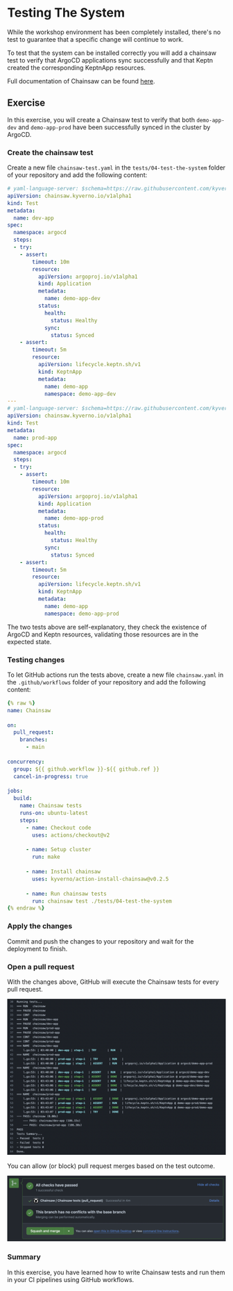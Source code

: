 # Testing The System

While the workshop environment has been completely installed, there's no test to guarantee that a specific change will continue to work.

To test that the system can be installed correctly you will add a chainsaw test to verify that ArgoCD applications sync successfully and that Keptn created the corresponding KeptnApp resources.

Full documentation of Chainsaw can be found [here](https://kyverno.github.io/chainsaw/latest/).

## Exercise

In this exercise, you will create a Chainsaw test to verify that both `demo-app-dev` and `demo-app-prod` have been successfully synced in the cluster by ArgoCD.

### Create the chainsaw test

Create a new file `chainsaw-test.yaml` in the `tests/04-test-the-system` folder of your repository and add the following content:

```yaml
# yaml-language-server: $schema=https://raw.githubusercontent.com/kyverno/chainsaw/main/.schemas/json/test-chainsaw-v1alpha1.json
apiVersion: chainsaw.kyverno.io/v1alpha1
kind: Test
metadata:
  name: dev-app
spec:
  namespace: argocd
  steps:
  - try:
    - assert:
        timeout: 10m
        resource:
          apiVersion: argoproj.io/v1alpha1
          kind: Application
          metadata:
            name: demo-app-dev
          status:
            health:
              status: Healthy
            sync:
              status: Synced
    - assert:
        timeout: 5m
        resource:
          apiVersion: lifecycle.keptn.sh/v1
          kind: KeptnApp
          metadata:
            name: demo-app
            namespace: demo-app-dev
---
# yaml-language-server: $schema=https://raw.githubusercontent.com/kyverno/chainsaw/main/.schemas/json/test-chainsaw-v1alpha1.json
apiVersion: chainsaw.kyverno.io/v1alpha1
kind: Test
metadata:
  name: prod-app
spec:
  namespace: argocd
  steps:
  - try:
    - assert:
        timeout: 10m
        resource:
          apiVersion: argoproj.io/v1alpha1
          kind: Application
          metadata:
            name: demo-app-prod
          status:
            health:
              status: Healthy
            sync:
              status: Synced
    - assert:
        timeout: 5m
        resource:
          apiVersion: lifecycle.keptn.sh/v1
          kind: KeptnApp
          metadata:
            name: demo-app
            namespace: demo-app-prod
```

The two tests above are self-explanatory, they check the existence of ArgoCD and Keptn resources, validating those resources are in the expected state.

### Testing changes

To let GitHub actions run the tests above, create a new file `chainsaw.yaml` in the `.github/workflows` folder of your repository and add the following content:

```yaml
{% raw %}
name: Chainsaw

on:
  pull_request:
    branches:
      - main

concurrency:
  group: ${{ github.workflow }}-${{ github.ref }}
  cancel-in-progress: true

jobs:
  build:
    name: Chainsaw tests
    runs-on: ubuntu-latest
    steps:
      - name: Checkout code
        uses: actions/checkout@v2

      - name: Setup cluster
        run: make

      - name: Install chainsaw
        uses: kyverno/action-install-chainsaw@v0.2.5

      - name: Run chainsaw tests
        run: chainsaw test ./tests/04-test-the-system
{% endraw %}
```

### Apply the changes

Commit and push the changes to your repository and wait for the deployment to finish.

### Open a pull request

With the changes above, GitHub will execute the Chainsaw tests for every pull request.

![GitHub logs](action-logs.png)

You can allow (or block) pull request merges based on the test outcome.

![All checks have passed](passed.png)

### Summary

In this exercise, you have learned how to write Chainsaw tests and run them in your CI pipelines using GitHub workflows.
